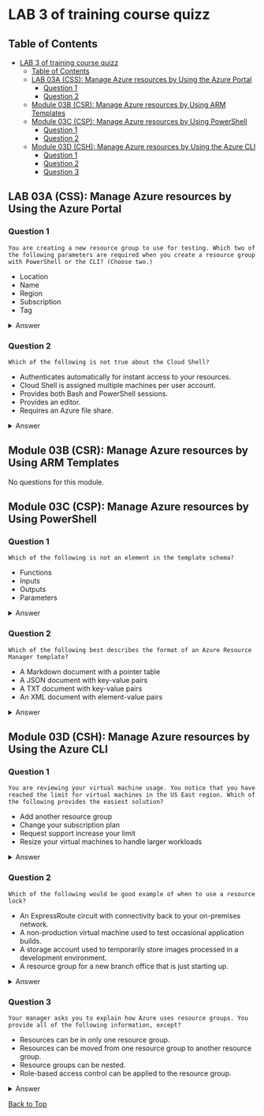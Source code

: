# LAB 3 of training course quizz

## Table of Contents

- [LAB 3 of training course quizz](#lab-3-of-training-course-quizz)
  - [Table of Contents](#table-of-contents)
  - [LAB 03A (CSS): Manage Azure resources by Using the Azure Portal](#lab-03a-css-manage-azure-resources-by-using-the-azure-portal)
    - [Question 1](#question-1)
    - [Question 2](#question-2)
  - [Module 03B (CSR): Manage Azure resources by Using ARM Templates](#module-03b-csr-manage-azure-resources-by-using-arm-templates)
  - [Module 03C (CSP): Manage Azure resources by Using PowerShell](#module-03c-csp-manage-azure-resources-by-using-powershell)
    - [Question 1](#question-1-1)
    - [Question 2](#question-2-1)
  - [Module 03D (CSH): Manage Azure resources by Using the Azure CLI](#module-03d-csh-manage-azure-resources-by-using-the-azure-cli)
    - [Question 1](#question-1-2)
    - [Question 2](#question-2-2)
    - [Question 3](#question-3)


## LAB 03A (CSS): Manage Azure resources by Using the Azure Portal

### Question 1

`You are creating a new resource group to use for testing. Which two of the following parameters are required when you create a resource group with PowerShell or the CLI? (Choose two.)`

- Location
- Name
- Region
- Subscription
- Tag

<details>
    <summary>Answer</summary>

    - Location
    - Name

    > Why?

    Location and Name are required when you create a resource group with PowerShell or the CLI.

</details>

### Question 2

`Which of the following is not true about the Cloud Shell?`

- Authenticates automatically for instant access to your resources.
- Cloud Shell is assigned multiple machines per user account.
- Provides both Bash and PowerShell sessions.
- Provides an editor.
- Requires an Azure file share.

<details>
    <summary>Answer</summary>

    Cloud Shell is assigned multiple machines per user account.

    > Why?

    Cloud Shell is assigned multiple machines per user account, is not true. The cloud shell is assigned one machine per user account.

</details>

## Module 03B (CSR): Manage Azure resources by Using ARM Templates

No questions for this module.

## Module 03C (CSP): Manage Azure resources by Using PowerShell

### Question 1

`Which of the following is not an element in the template schema?`

- Functions
- Inputs
- Outputs
- Parameters

<details>
    <summary>Answer</summary>

    Inputs

    > Why?

    Inputs are not an element in the template schema.

</details>

### Question 2

`Which of the following best describes the format of an Azure Resource Manager template?`

- A Markdown document with a pointer table
- A JSON document with key-value pairs
- A TXT document with key-value pairs
- An XML document with element-value pairs

<details>
    <summary>Answer</summary>

    A JSON document with key-value pairs

    > Why?

    A JSON document with key-value pairs is the format of an Azure Resource Manager template.

</details>

## Module 03D (CSH): Manage Azure resources by Using the Azure CLI

### Question 1

`You are reviewing your virtual machine usage. You notice that you have reached the limit for virtual machines in the US East region. Which of the following provides the easiest solution?`

- Add another resource group
- Change your subscription plan
- Request support increase your limit
- Resize your virtual machines to handle larger workloads

<details>
    <summary>Answer</summary>

    Request support increase your limit

    > Why?

    Request support increase your limit is the easiest solution.    
</details>

### Question 2

`Which of the following would be good example of when to use a resource lock?`

- An ExpressRoute circuit with connectivity back to your on-premises network.
- A non-production virtual machine used to test occasional application builds.
- A storage account used to temporarily store images processed in a development environment.
- A resource group for a new branch office that is just starting up.

<details>
    <summary>Answer</summary>

    A non-production virtual machine used to test occasional application builds.

    > Why?

    A non-production virtual machine used to test occasional application builds is a good example of when to use a resource lock.

</details>

### Question 3

`Your manager asks you to explain how Azure uses resource groups. You provide all of the following information, except?`

- Resources can be in only one resource group.
- Resources can be moved from one resource group to another resource group.
- Resource groups can be nested.
- Role-based access control can be applied to the resource group.

<details>
    <summary>Answer</summary>

    Resource groups can be nested.

    > Why?

    Resource groups cannot be nested.

</details>

[Back to Top](#table-of-contents)